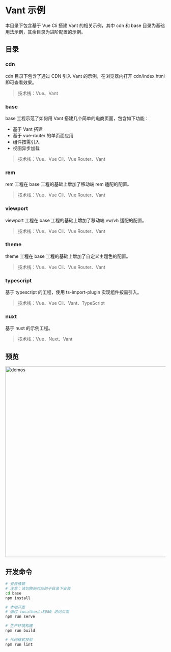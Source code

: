 # Vant 示例

本目录下包含基于 Vue Cli 搭建 Vant 的相关示例，其中 cdn 和 base 目录为基础用法示例，其余目录为进阶配置的示例。

## 目录

### cdn

cdn 目录下包含了通过 CDN 引入 Vant 的示例，在浏览器内打开 cdn/index.html 即可查看效果。

> 技术栈：Vue、Vant

### base

base 工程示范了如何用 Vant 搭建几个简单的电商页面，包含如下功能：

- 基于 Vant 搭建
- 基于 vue-router 的单页面应用
- 组件按需引入
- 视图异步加载

> 技术栈：Vue、Vue Cli、Vue Router、Vant

### rem

rem 工程在 base 工程的基础上增加了移动端 rem 适配的配置。

> 技术栈：Vue、Vue Cli、Vue Router、Vant

### viewport

viewport 工程在 base 工程的基础上增加了移动端 vw/vh 适配的配置。

> 技术栈：Vue、Vue Cli、Vue Router、Vant

### theme

theme 工程在 base 工程的基础上增加了自定义主题色的配置。

> 技术栈：Vue、Vue Cli、Vue Router、Vant

### typescript

基于 typescript 的工程，使用 ts-import-plugin 实现组件按需引入。

> 技术栈：Vue、Vue Cli、Vant、TypeScript

### nuxt

基于 nuxt 的示例工程。

> 技术栈：Vue、Nuxt、Vant

## 预览

<img src="https://img.yzcdn.cn/public_files/2017/11/16/4b7eb956ba7d30d374a2310124bdb5fe.png" alt="demos" width="600" />

## 开发命令

```bash
# 安装依赖
# 注意：请切换到对应的子目录下安装
cd base
npm install

# 本地开发
# 通过 localhost:8080 访问页面
npm run serve

# 生产环境构建
npm run build

# 代码格式校验
npm run lint
```
